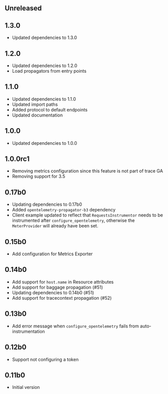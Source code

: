 ## Unreleased

## 1.3.0

- Updated dependencies to 1.3.0

## 1.2.0

- Updated dependencies to 1.2.0
- Load propagators from entry points

## 1.1.0

- Updated dependencies to 1.1.0
- Updated import paths
- Added protocol to default endpoints
- Updated documentation

## 1.0.0

- Updated dependencies to 1.0.0

## 1.0.0rc1

- Removing metrics configuration since this feature is not part of trace GA
- Removing support for 3.5

## 0.17b0

- Updating dependencies to 0.17b0
- Added `opentelemetry-propagator-b3` dependency
- Client example updated to reflect that `RequestsInstrumentor`
  needs to be instrumented after `configure_opentelemetry`, otherwise
  the `MeterProvider` will already have been set.

## 0.15b0

- Add configuration for Metrics Exporter

## 0.14b0

- Add support for `host.name` in Resource attributes
- Add support for baggage propagation (#51)
- Updating dependencies to 0.14b0 (#51)
- Add support for tracecontext propagation (#52)

## 0.13b0

- Add error message when `configure_opentelemetry` fails
  from auto-instrumentation

## 0.12b0

- Support not configuring a token

## 0.11b0

- Initial version
